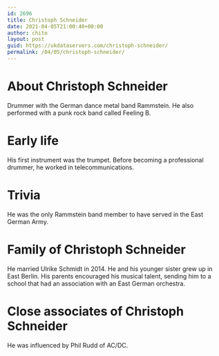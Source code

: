 ```yaml
---
id: 2696
title: Christoph Schneider
date: 2021-04-05T21:00:40+00:00
author: chito
layout: post
guid: https://ukdataservers.com/christoph-schneider/
permalink: /04/05/christoph-schneider/
---
```




  
  
#  About Christoph Schneider
                  
                  
                  
Drummer with the German dance metal band Rammstein. He also performed with a punk rock band called Feeling B.
                  
                
                
                
# Early life
                  
                  
                  
His first instrument was the trumpet. Before becoming a professional drummer, he worked in telecommunications.
                  
                
                
                
# Trivia
                  
                  
                  
He was the only Rammstein band member to have served in the East German Army.
                  
                
                
                
# Family of Christoph Schneider
                  
                  
                  
He married Ulrike Schmidt in 2014. He and his younger sister grew up in East Berlin. His parents encouraged his musical talent, sending him to a school that had an association with an East German orchestra.
                  
                
                
                
# Close associates of Christoph Schneider
                  
                  
                  
He was influenced by Phil Rudd of AC/DC.
                  
                
              
            
          
          
          
    
    
  
